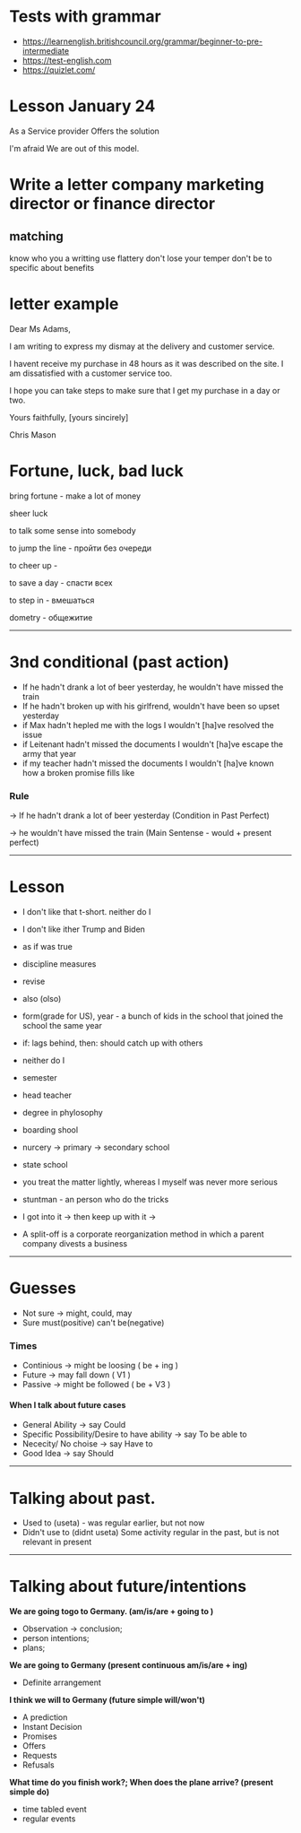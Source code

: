 # Tests with grammar

* <https://learnenglish.britishcouncil.org/grammar/beginner-to-pre-intermediate>
* <https://test-english.com>
* <https://quizlet.com/>

# Lesson January 24

As a Service provider Offers the solution

I'm afraid We are out of this model.

# Write a letter company marketing director or finance director

## matching

know who you a writting
use flattery 
don't lose your temper
don't be to specific about benefits


# letter example 

Dear Ms Adams,

I am writing to express my dismay at the delivery and customer service.

I havent receive my purchase in 48 hours as it was described on the site. I am dissatisfied with a customer service too.

I hope you can take steps to make sure that I get my purchase in a day or two.

Yours faithfully, [yours sincirely]

Chris Mason

# Fortune, luck, bad luck

bring fortune - make a lot of money

sheer luck

to talk some sense into somebody

to jump the line - пройти без очереди

to cheer up - 

to save a day - спасти всех

to step in - вмешаться

dometry - общежитие

----

# 3nd conditional (past action)

* If he hadn't drank a lot of beer yesterday, he wouldn't have missed the train
* If he hadn't broken up with his girlfrend, wouldn't have been so upset yesterday
* if Max hadn't hepled me with the logs I wouldn't [ha]ve resolved the issue
* if Leitenant hadn't missed the documents I wouldn't [ha]ve escape the army that year
* if my teacher hadn't missed the documents I wouldn't [ha]ve known how a broken promise fills like

### Rule

-> If he hadn't drank a lot of beer yesterday (Condition in Past Perfect)

-> he wouldn't have missed the train (Main Sentense - would + present perfect)

---

# Lesson 

* I don't like that t-short. neither do I
* I don't like ither Trump and Biden

* as if was true
* discipline measures
* revise
* also (olso)
* form(grade for US), year - a bunch of kids in the school that joined the school the same year
* if: lags behind, then: should catch up with others 
* neither do I
* semester
* head teacher
* degree in phylosophy
* boarding shool
* nurcery -> primary -> secondary school
* state school
* you treat the matter lightly, whereas I myself was never more serious
* stuntman - an person who do the tricks 
* I got into it -> then keep up with it -> 
*  A split-off is a corporate reorganization method in which a parent company divests a business 

---- 

# Guesses

* Not sure -> might, could, may
* Sure must(positive) can't be(negative)

### Times

* Continious -> might be loosing ( be + ing )
* Future -> may fall down ( V1 )
* Passive -> might be followed ( be + V3 )

#### When I talk about future cases

* General Ability -> say Could 
* Specific Possibility/Desire to have ability -> say To be able to 
* Nececity/ No choise -> say Have to 
* Good Idea -> say Should 

----

# Talking about past. 

* Used to (useta) - was regular earlier, but not now
* Didn't use to (didnt useta)
Some activity regular in the past, but is not relevant in present

----

# Talking about future/intentions

**We are going togo to Germany. (am/is/are + going to )**
* Observation -> conclusion;
* person intentions; 
* plans; 

**We are going to Germany (present continuous am/is/are + ing)**
* Definite arrangement

**I think we will to Germany (future simple will/won't)**
* A prediction
* Instant Decision 
* Promises
* Offers
* Requests
* Refusals

**What time do you finish work?; When does the plane arrive? (present simple do)**
* time tabled event
* regular events
 





